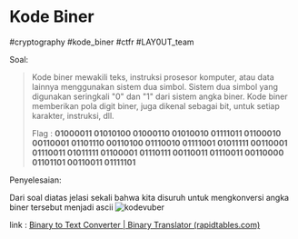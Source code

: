 # Kode Biner
#cryptography #kode_biner #ctfr #LAY0UT_team

Soal:
>Kode biner mewakili teks, instruksi prosesor komputer, atau data lainnya menggunakan sistem dua simbol. Sistem dua simbol yang digunakan seringkali "0" dan "1" dari sistem angka biner. Kode biner memberikan pola digit biner, juga dikenal sebagai bit, untuk setiap karakter, instruksi, dll.  
>
>Flag : **01000011 01010100 01000110 01010010 01111011 01100010 00110001 01101110 00110100 01110010 01111001 01011111 00110001 01110011 01011111 01100001 01110111 00110011 01110011 00110000 01101101 00110011 01111101**

Penyelesaian:

Dari soal diatas jelasi sekali bahwa kita disuruh untuk mengkonversi angka biner tersebut menjadi ascii
![kodevuber](https://user-images.githubusercontent.com/46299092/130016274-445200c5-649d-4a2a-9b24-fd9c8fe83839.png)


link : [Binary to Text Converter | Binary Translator (rapidtables.com)](https://www.rapidtables.com/convert/number/binary-to-ascii.html)
